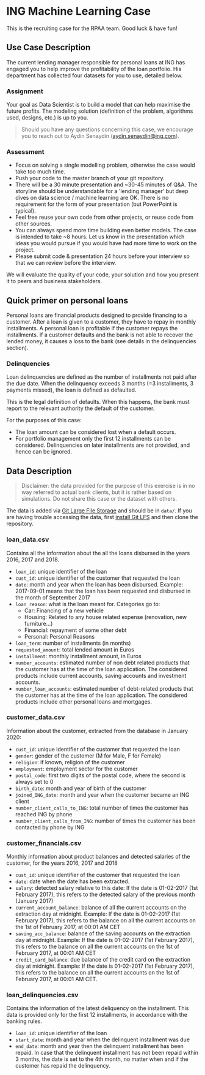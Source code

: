 # ING Machine Learning Case

This is the recruiting case for the RPAA team. Good luck & have fun!

## Use Case Description

The current lending manager responsible for personal loans at ING has engaged you to help improve the profitability of the loan portfolio.
His department has collected four datasets for you to use, detailed below.

### Assignment

Your goal as Data Scientist is to build a model that can help maximise the future profits. The modeling solution (definition of the problem, algorithms used, designs, etc.) is up to you.

> Should you have any questions concerning this case, we encourage you to reach out to Aydin Senaydin (aydin.senaydin@ing.com).

### Assessment

- Focus on solving a single modelling problem, otherwise the case would take too much time.
- Push your code to the master branch of your git repository.
- There will be a 30 minute presentation and ~30-45 minutes of Q&A. The storyline should be understandable for a 'lending manager' but deep dives on data science / machine learning are OK. There is no requirement for the form of your presentation (but PowerPoint is typical).
- Feel free reuse your own code from other projects, or reuse code from other sources.
- You can always spend more time building even better models. The case is intended to take ~8 hours. Let us know in the presentation which ideas you would pursue if you would have had more time to work on the project.
- Please submit code & presentation 24 hours before your interview so that we can review before the interview.

We will evaluate the quality of your code, your solution and how you present it to peers and business stakeholders.

## Quick primer on personal loans

Personal loans are financial products designed to provide financing to a customer. After a loan is given to a customer, they have to repay in monthly installments. 
A personal loan is profitable if the customer repays the installments.
If a customer defaults and the bank is not able to recover the lended money, it causes a loss to the bank (see details in the delinquencies section).

### Delinquencies

Loan delinquencies are defined as the number of installments not paid after the due date.
When the delinquency exceeds 3 months (=3 installments, 3 payments missed), the loan is defined as defaulted.

This is the legal definition of defaults. When this happens, the bank must report to the relevant authority the default of the customer. 

For the purposes of this case:

- The loan amount can be considered lost when a default occurs.
- For portfolio management only the first 12 installments can be considered. Delinquencies on later installments are not provided, and hence can be ignored.

## Data Description

> Disclaimer: the data provided for the purpose of this exercise is in no way referred to actual bank clients, but it is rather based on simulations. Do not share this case or the dataset with others.

The data is added via [Git Large File Storage](https://git-lfs.github.com/) and should be in `data/`.
If you are having trouble accessing the data, first [install Git LFS](https://github.com/git-lfs/git-lfs/wiki/Installation) and then clone the repository.

### loan_data.csv

Contains all the information about the all the loans disbursed in the years 2016, 2017 and 2018.

- `loan_id`: unique identifier of the loan
- `cust_id`: unique identifier of the customer that requested the loan
- `date`: month and year when the loan has been disbursed. Example: 2017-09-01 means that the loan has been requested and disbursed in the month of September 2017
- `loan_reason`: what is the loan meant for. Categories go to:
    - Car: Financing of a new vehicle
    - Housing: Related to any house related expense (renovation, new furniture…)
    - Financial: repayment of some other debt
    - Personal: Personal Reasons
- `loan_term`: number of installments (in months)
- `requested_amount`: total lended amount in Euros
- `installment`: monthly installment amount, in Euros
- `number_accounts`: estimated number of non debt related products that the customer has at the time of the loan application. The considered products include current accounts, saving accounts and investment accounts.
- `number_loan_accounts`: estimated number of debt-related products that the customer has at the time of the loan application. The considered products include other personal loans and mortgages.

### customer_data.csv

Information about the customer, extracted from the database in January 2020:

- `cust_id`: unique identifier of the customer that requested the loan
- `gender`: gender of the customer (M for Male, F for Female)
- `religion`: if known, religion of the customer
- `employment`: employment sector for the customer
- `postal_code`: first two digits of the postal code, where the second is always set to 0
- `birth_date`: month and year of birth of the customer
- `joined_ING_date`: month and year when the customer became an ING client
- `number_client_calls_to_ING`: total number of times the customer has reached ING by phone
- `number_client_calls_from_ING`: number of times the customer has been contacted by phone by ING

### customer_financials.csv

Monthly information about product balances and detected salaries of the customer, for the years 2016, 2017 and 2018

- `cust_id`: unique identifier of the customer that requested the loan
- `date`: date when the date has been extracted.
- `salary`: detected salary relative to this date: If the date is 01-02-2017 (1st February 2017), this refers to the detected salary of the previous month (January 2017)
- `current_account_balance`: balance of all the current accounts on the extraction day at midnight.
Example: If the date is 01-02-2017 (1st February 2017), this refers to the balance on all the current accounts on the 1st of February 2017, at 00:01 AM CET
- `saving_acc_balance`: balance of the saving accounts on the extraction day at midnight.
Example:  If the date is 01-02-2017 (1st February 2017), this refers to the balance on all the current accounts on the 1st of February 2017, at 00:01 AM CET
- `credit_card_balance`: due balance of the credit card on the extraction day at midnight. 
Example: If the date is 01-02-2017 (1st February 2017), this refers to the balance on all the current accounts on the 1st of February 2017, at 00:01 AM CET.

### loan_delinquencies.csv

Contains the information of the latest deliquency on the installment. This data is provided only for the first 12 installments, in accordance with the banking rules.

- `loan_id`: unique identifier of the loan
- `start_date`: month and year when the delinquent installment was due
- `end_date`: month and year then the delinquent installment has been repaid. In case that the delinquent installment has not been repaid within 3 months, the date is set to the 4th month, no matter when and if the customer has repaid the delinquency.
 
